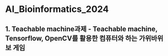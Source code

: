# AI_Bioinformatics_2024
## 1. Teachable machine과제 - Teachable machine, Tensorflow, OpenCV를 활용한 컴퓨터와 하는 가위바위보 게임
